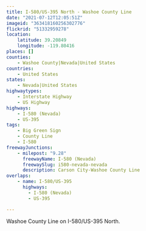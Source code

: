 ```yaml
---
title: I-580/US-395 North - Washoe County Line
date: "2021-07-12T12:05:51Z"
imageid: "363418160256302776"
flickrid: "51332959278"
location:
    latitude: 39.20849
    longitude: -119.80416
places: []
counties:
    - Washoe County|Nevada|United States
countries:
    - United States
states:
    - Nevada|United States
highwaytypes:
    - Interstate Highway
    - US Highway
highways:
    - I-580 (Nevada)
    - US-395
tags:
    - Big Green Sign
    - County Line
    - I-580
freewayJunctions:
    - milepost: "9.28"
      freewayName: I-580 (Nevada)
      freewaySlug: i580-nevada-nevada
      description: Carson City-Washoe County Line
overlaps:
    - name: I-580/US-395
      highways:
        - I-580 (Nevada)
        - US-395

---
```

Washoe County Line on I-580/US-395 North.